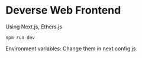 # Deverse Web Frontend

Using Next.js, Ethers.js

`npm run dev`

Environment variables: Change them in next.config.js
